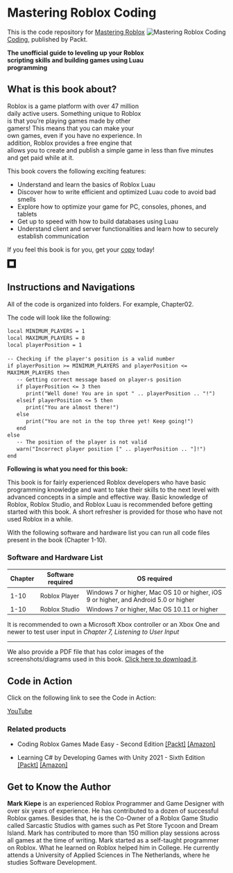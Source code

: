 # Mastering Roblox Coding

<a href="https://www.packtpub.com/product/mastering-roblox-coding/9781801814041?utm_source=github&utm_medium=repository&utm_campaign=9781801814041"><img src="https://static.packt-cdn.com/products/9781801814041/cover/smaller" alt="Mastering Roblox Coding" height="256px" align="right"></a>

This is the code repository for [Mastering Roblox Coding](https://www.packtpub.com/product/mastering-roblox-coding/9781801814041?utm_source=github&utm_medium=repository&utm_campaign=9781801814041), published by Packt.

**The unofficial guide to leveling up your Roblox scripting skills and building games using Luau programming**

## What is this book about?
Roblox is a game platform with over 47 million daily active users. Something unique to Roblox is that you’re playing games made by other gamers! This means that you can make your own games, even if you have no experience. In addition, Roblox provides a free engine that allows you to create and publish a simple game in less than five minutes and get paid while at it.

This book covers the following exciting features: 
* Understand and learn the basics of Roblox Luau
* Discover how to write efficient and optimized Luau code to avoid bad smells
* Explore how to optimize your game for PC, consoles, phones, and tablets
* Get up to speed with how to build databases using Luau
* Understand client and server functionalities and learn how to securely establish communication

If you feel this book is for you, get your [copy](https://www.amazon.com/dp/180181404X) today!

<a href="https://www.packtpub.com/?utm_source=github&utm_medium=banner&utm_campaign=GitHubBanner"><img src="https://raw.githubusercontent.com/PacktPublishing/GitHub/master/GitHub.png" 
alt="https://www.packtpub.com/" border="5" /></a>


## Instructions and Navigations
All of the code is organized into folders. For example, Chapter02.

The code will look like the following:
```
local MINIMUM_PLAYERS = 1
local MAXIMUM_PLAYERS = 8
local playerPosition = 1

-- Checking if the player's position is a valid number
if playerPosition >= MINIMUM_PLAYERS and playerPosition <= MAXIMUM_PLAYERS then
   -- Getting correct message based on player›s position
   if playerPosition <= 3 then
      print("Well done! You are in spot " .. playerPosition .. "!")
   elseif playerPosition <= 5 then
      print("You are almost there!")
   else
      print("You are not in the top three yet! Keep going!")
   end
else
   -- The position of the player is not valid
   warn("Incorrect player position [" .. playerPosition .. "]!")
end
```

**Following is what you need for this book:**

This book is for fairly experienced Roblox developers who have basic programming knowledge and want to take their skills to the next level with advanced concepts in a simple and effective way. Basic knowledge of Roblox, Roblox Studio, and Roblox Luau is recommended before getting started with this book. A short refresher is provided for those who have not used Roblox in a while.

With the following software and hardware list you can run all code files present in the book (Chapter 1-10).

### Software and Hardware List

| Chapter  | Software required                   | OS required                                                                          |
| -------- | ------------------------------------| -------------------------------------------------------------------------------------|
| 1-10     | Roblox Player                       | Windows 7 or higher, Mac OS 10 or higher, iOS 9 or higher, and Android 5.0 or higher |
| 1-10     | Roblox Studio                       | Windows 7 or higher, Mac OS 10.11 or higher                                          |
 
It is recommended to own a Microsoft Xbox controller or an Xbox One and newer to test user input in *Chapter 7, Listening to User Input*

<hr>

We also provide a PDF file that has color images of the screenshots/diagrams used in this book. [Click here to download it](https://packt.link/2Zmph).

## Code in Action

Click on the following link to see the Code in Action:

[YouTube](https://bit.ly/3OEocEy)

### Related products <Other books you may enjoy>
* Coding Roblox Games Made Easy - Second Edition [[Packt]](https://www.packtpub.com/product/coding-roblox-games-made-easy/9781803234670?_ga=2.83231057.696896402.1658994676-1157268863.1584421665&utm_source=github&utm_medium=repository&utm_campaign=9781803234670) [[Amazon]](https://www.amazon.com/dp/1803234679)

* Learning C# by Developing Games with Unity 2021 - Sixth Edition [[Packt]](https://www.packtpub.com/product/learning-c-by-developing-games-with-unity-2021/9781801813945?_ga=2.20973052.696896402.1658994676-1157268863.1584421665&utm_source=github&utm_medium=repository&utm_campaign=9781801813945) [[Amazon]](https://www.amazon.com/dp/1801813949)

## Get to Know the Author
**Mark Kiepe**
is an experienced Roblox Programmer and Game Designer with over six years of experience. He has contributed to a dozen of successful Roblox games. Besides that, he is the Co-Owner of a Roblox Game Studio called Sarcastic Studios with games such as Pet Store Tycoon and Dream Island. Mark has contributed to more than 150 million play sessions across all games at the time of writing.
Mark started as a self-taught programmer on Roblox. What he learned on Roblox helped him in College. He currently attends a University of Applied Sciences in The Netherlands, where he studies Software Development.




